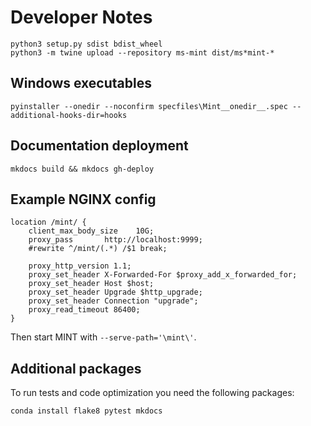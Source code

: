 # Developer Notes
    python3 setup.py sdist bdist_wheel
    python3 -m twine upload --repository ms-mint dist/ms*mint-*

## Windows executables
    pyinstaller --onedir --noconfirm specfiles\Mint__onedir__.spec --additional-hooks-dir=hooks

## Documentation deployment

    mkdocs build && mkdocs gh-deploy

## Example NGINX config

    location /mint/ {
        client_max_body_size    10G;
        proxy_pass       http://localhost:9999;
        #rewrite ^/mint/(.*) /$1 break;

        proxy_http_version 1.1;
        proxy_set_header X-Forwarded-For $proxy_add_x_forwarded_for;
        proxy_set_header Host $host;
        proxy_set_header Upgrade $http_upgrade;
        proxy_set_header Connection "upgrade";
        proxy_read_timeout 86400;
    }

Then start MINT with `--serve-path='\mint\'`.


## Additional packages

To run tests and code optimization you need the
following packages:

    conda install flake8 pytest mkdocs